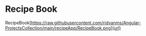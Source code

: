 # Recipe Book
RecipeBook[https://raw.githubusercontent.com/ridvanms/Angular-ProjectsCollection/main/recipeApp/RecipeBook.png](url)
